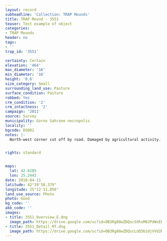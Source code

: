 ```yaml
---
layout: record
subheadline: 'Collection: TRAP Mounds'
title: TRAP Mound - 3551
teaser: Test example of object
categories:
- TRAP Mounds
header: no
tags:
- ''
trap_id: '3551'

certainty: Certain
elevation: '464'
max_diameter: '16'
min_diameter: '16'
height: '0.6'
size_category: Small
surrounding_land_use: Pasture
surface_condition: Pasture
robbed: Yes
crm_condition: '2'
crm_intactness: '2'
campaign: '2011'
source: Survey
municipality: Gorno Sahrane necropolis
locality: ''
bgcode: DS001
notes: |-
  North-west corner cut off by road. Damaged by agricultural activity. Scatter of medium-sized stones.


rights: standard


maps:
  lat: 42.6285
  lon: 25.2442
date: 2018-04-11
latitude: 42°39'58.379"
longitude: 25°12'11.856"
land_use_source: Photo
photo: Good
bg_code: ''
akb_code: ''
images:
- title: 3551_Overview_E.dng
  image_path: https://drive.google.com/uc?id=0B3Rg88wZDQscSXhsM0JPdWxER3c
- title: 3551_Detail_RT.dng
  image_path: https://drive.google.com/uc?id=0B3Rg88wZDQscLUQ5b1djVVd2R00
---
```

